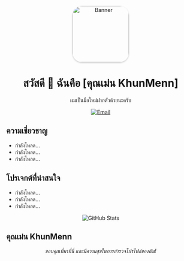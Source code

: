 <!-- แบนเนอร์ -->
<p align="center">
  <img src="https://scontent.fbkk23-1.fna.fbcdn.net/v/t1.6435-9/106046610_2695952420693528_4661443676452932630_n.jpg?_nc_cat=100&ccb=1-7&_nc_sid=09cbfe&_nc_eui2=AeFIB9kDl_Ae_qHG88rrfp2O2iN1pGGEiK_aI3WkYYSIr4hk3ynhZDheojqNolz0NvaTQRiDDocSnTS0zf2RlX3X&_nc_ohc=s4s0bMH1MgUAX-QDxfZ&_nc_ht=scontent.fbkk23-1.fna&oh=00_AfCqAhbLyLYnsLVBRdwViCviaYkldX-b-RicSmSPGvF3KQ&oe=64D34DDB" alt="Banner" width="150" height="150" style="border-radius: 25px; box-shadow: 0 2px 4px rgba(0, 0, 0, 0.2);" />
</p>

<!-- ชื่อโปรไฟล์ -->
<h1 align="center">สวัสดี 👋 ฉันคือ [คุณเม่น KhunMenn]</h1>

<!-- คำอธิบาย -->
<p align="center">ผมเป็นมือใหม่ฝากตัวด้วยนะครับ</p>

<!-- ติดต่อ -->
<p align="center">
  <a href="mailto:emugametest@gmail.com"><img src="https://img.shields.io/badge/Email-%23EA4335.svg?&style=for-the-badge&logo=Gmail&logoColor=white" alt="Email"></a>
</p>

<!-- ความเชี่ยวชาญ -->
<h2>ความเชี่ยวชาญ</h2>

<ul>
  <li>กำลังโหลด...</li>
  <li>กำลังโหลด...</li>
  <li>กำลังโหลด...</li>
</ul>

<!-- โปรเจกต์ที่น่าสนใจ -->
<h2>โปรเจกต์ที่น่าสนใจ</h2>

<ul>
  <li>กำลังโหลด...</li>
  <li>กำลังโหลด...</li>
  <li>กำลังโหลด...</li>
</ul>

<!-- การวิเคราะห์ข้อมูลโปรไฟล์ -->
<p align="center">
  <img src="https://github-readme-stats.vercel.app/api?username=khunmenn&show_icons=true&count_private=true&theme=radical" alt="GitHub Stats" />
</p>

<!-- ผู้เขียน -->
<h2>คุณเม่น KhunMenn</h2>

<!-- อธิบายเพิ่มเติม -->
<p align="center">
  <em>ขอบคุณที่มาที่นี่ และมีความสุขในการสำรวจโปรไฟล์ของฉัน!</em>
</p>

<!---
khunmenn/khunmenn is a ✨ special ✨ repository because its `README.md` (this file) appears on your GitHub profile.
You can click the Preview link to take a look at your changes.
--->
